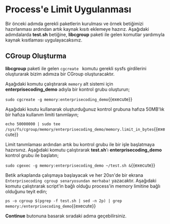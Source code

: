 # Process'e Limit Uygulanması

Bir önceki adımda gerekli paketlerin kurulması ve örnek betiğimizi hazırlanması ardından artık kaynak kısıtı eklemeye hazırız. Aşağıdaki adımdalarda **test.sh** betiğine, **libcgroup** paketi ile gelen komutlar yardımıyla kaynak kısıtlaması uygulayacaksınız.

## CGroup Oluşturma

**libcgroup** paketi ile gelen `cgcreate ` komutu gerekli sysfs girdilerini oluşturarak bizim adımıza bir CGroup oluşturacaktır.

Aşağıdaki komutu çalıştırarak `memory` alt sistemi için **enterprisecoding_demo** adıyla bir kontrol grubu oluşturun;

`sudo cgcreate -g memory:enterprisecoding_demo`{{execute}}

Aşağıdaki koutu kullanarak oluşturduğunuz kontrol grubuna hafıza 50MB'lık bir hafıza kullanım limiti tanımlayın;

`echo 50000000 | sudo tee /sys/fs/cgroup/memory/enterprisecoding_demo/memory.limit_in_bytes`{{execute}}

Limit tanımlaması ardından artık bu kontrol grubu ile bir işle başlatmaya hazırsınız. Aşağıdaki komutu çalıştırarak **test.sh**'ı **enterprisecoding_demo** kontrol grubu ile başlatın;

`sudo cgexec -g memory:enterprisecoding_demo ~/test.sh &`{{execute}}

Betik arkaplanda çalışmaya başlayacak ve her 20sn'de bir ekrana `Enterprisecoding cgroup senaryosundan merhaba!` yazacaktır. Aşağıdaki komutu çalıştırarak script'in bağlı olduğu process'in memory limitine bağlı olduğunu teyit edin;

`ps -o cgroup $(pgrep -f test.sh | sed -n 2p) | grep memory:/enterprisecoding_demo`{{execute}}

**Continue** butonuna basarak sıradaki adıma geçebilirsiniz.
